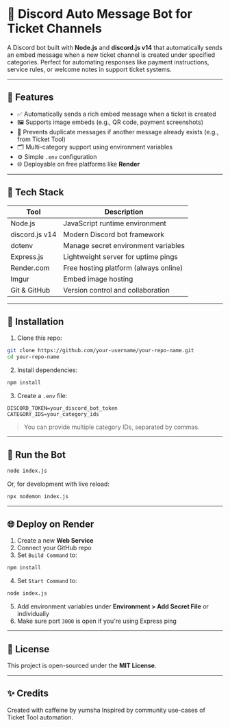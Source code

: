 
# 🎫 Discord Auto Message Bot for Ticket Channels

A Discord bot built with **Node.js** and **discord.js v14** that automatically sends an embed message when a new ticket channel is created under specified categories. Perfect for automating responses like payment instructions, service rules, or welcome notes in support ticket systems.

---

## 📌 Features

- ✅ Automatically sends a rich embed message when a ticket is created
- 🖼️ Supports image embeds (e.g., QR code, payment screenshots)
- 🧠 Prevents duplicate messages if another message already exists (e.g., from Ticket Tool)
- 🗂️ Multi-category support using environment variables
- ⚙️ Simple `.env` configuration
- 🌐 Deployable on free platforms like **Render**

---

## 🧩 Tech Stack

| Tool         | Description                             |
|--------------|-----------------------------------------|
| Node.js      | JavaScript runtime environment          |
| discord.js v14 | Modern Discord bot framework           |
| dotenv       | Manage secret environment variables     |
| Express.js   | Lightweight server for uptime pings     |
| Render.com   | Free hosting platform (always online)   |
| Imgur        | Embed image hosting                     |
| Git & GitHub | Version control and collaboration       |

---

## 🔧 Installation

1. Clone this repo:

```bash
git clone https://github.com/your-username/your-repo-name.git
cd your-repo-name
```

2. Install dependencies:

```bash
npm install
```

3. Create a `.env` file:

```env
DISCORD_TOKEN=your_discord_bot_token
CATEGORY_IDS=your_category_ids
```

> You can provide multiple category IDs, separated by commas.

---

## 🚀 Run the Bot

```bash
node index.js
```

Or, for development with live reload:

```bash
npx nodemon index.js
```

---

## 🌐 Deploy on Render

1. Create a new **Web Service**
2. Connect your GitHub repo
3. Set `Build Command` to:
```bash
npm install
```
4. Set `Start Command` to:
```bash
node index.js
```
5. Add environment variables under **Environment > Add Secret File** or individually
6. Make sure port `3000` is open if you're using Express ping

---

## 📄 License

This project is open-sourced under the **MIT License**.

---

## ✨ Credits

Created with caffeine by yumsha
Inspired by community use-cases of Ticket Tool automation.

